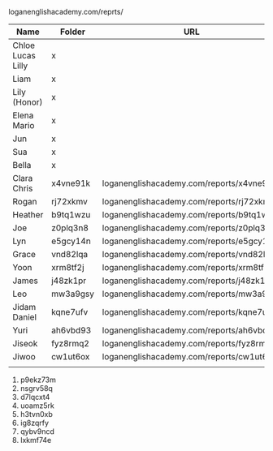 loganenglishacademy.com/reprts/

| Name              | Folder   | URL                                      |
| ----------------- | -------- | ---------------------------------------- |
| Chloe Lucas Lilly | x        |                                          |
| Liam              | x        |                                          |
| Lily (Honor)      | x        |                                          |
| Elena Mario       | x        |                                          |
| Jun               | x        |                                          |
| Sua               | x        |                                          |
| Bella             | x        |                                          |
| Clara Chris       | x4vne91k | loganenglishacademy.com/reports/x4vne91k |
| Rogan             | rj72xkmv | loganenglishacademy.com/reports/rj72xkmv |
| Heather           | b9tq1wzu | loganenglishacademy.com/reports/b9tq1wzu |
| Joe               | z0plq3n8 | loganenglishacademy.com/reports/z0plq3n8 |
| Lyn               | e5gcy14n | loganenglishacademy.com/reports/e5gcy14n |
| Grace             | vnd82lqa | loganenglishacademy.com/reports/vnd82lqa |
| Yoon              | xrm8tf2j | loganenglishacademy.com/reports/xrm8tf2j |
| James             | j48zk1pr | loganenglishacademy.com/reports/j48zk1pr |
| Leo               | mw3a9gsy | loganenglishacademy.com/reports/mw3a9gsy |
| Jidam Daniel      | kqne7ufv | loganenglishacademy.com/reports/kqne7ufv |
| Yuri              | ah6vbd93 | loganenglishacademy.com/reports/ah6vbd93 |
| Jiseok            | fyz8rmq2 | loganenglishacademy.com/reports/fyz8rmq2 |
| Jiwoo             | cw1ut6ox | loganenglishacademy.com/reports/cw1ut6ox |
|                   |          |                                          |

1. p9ekz73m
2. nsgrv58q
3. d7lqcxt4
4. uoamz5rk
5. h3tvn0xb
6. ig8zqrfy
7. qybv9ncd
8. lxkmf74e